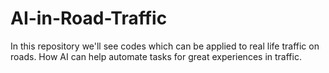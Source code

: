 # AI-in-Road-Traffic
In this repository we'll see codes which can be applied to real life traffic on roads. How AI can help automate tasks for great experiences in traffic. 
